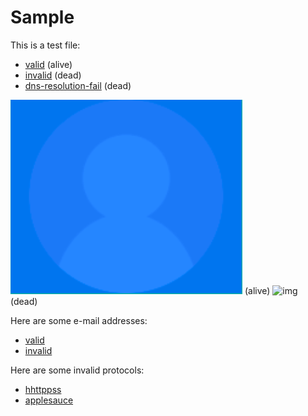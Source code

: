 # Sample

This is a test file:

* [valid](../../README.md) (alive)
* [invalid](%%BASE_URL%%/foo/dead) (dead)
* [dns-resolution-fail](http://example.example.example.com/) (dead)

![img](./user_placeholder.png) (alive)
![img](hello.jpg) (dead)

Here are some e-mail addresses:

* [valid](mailto:citlallidmg@gmail.com?subject=test)
* [invalid](mailto:foo@bar@baz)

Here are some invalid protocols:

* [hhttppss](hhttppss://example.org)
* [applesauce](applesauce://example.org)
